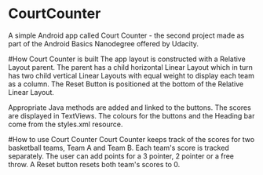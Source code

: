 # CourtCounter
A simple Android app called Court Counter - the second project made as part of the Android Basics Nanodegree offered by Udacity. 

#How Court Counter is built
The app layout is constructed with a Relative Layout parent. The parent has a child horizontal Linear Layout which in turn has two child vertical Linear Layouts with equal weight to display each team as a column. The Reset Button is positioned at the bottom of the Relative Linear Layout. 

Appropriate Java methods are added and linked to the buttons. The scores are displayed in TextViews. The colours for the buttons and the Heading bar come from the styles.xml resource. 


#How to use Court Counter
Court Counter keeps track of the scores for two basketball teams, Team A and Team B. Each team's score is tracked separately. The user can add points for a 3 pointer, 2 pointer or a free throw. A Reset button resets both team's scores to 0. 




